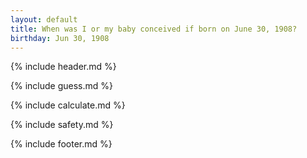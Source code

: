 ```yaml
---
layout: default
title: When was I or my baby conceived if born on June 30, 1908?
birthday: Jun 30, 1908
---
```


{% include header.md %}

{% include guess.md %}

{% include calculate.md %}

{% include safety.md %}

{% include footer.md %}



